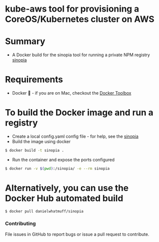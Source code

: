 # kube-aws tool for provisioning a CoreOS/Kubernetes cluster on AWS

# Summary

- A Docker build for the sinopia tool for running a private NPM registry [sinopia](https://github.com/rlidwka/sinopia)

# Requirements

- Docker :whale: - if you are on Mac, checkout the [Docker Toolbox](http://docs.docker.com/mac/step_one/)

# To build the Docker image and run a registry

- Create a local config.yaml config file - for help, see the [sinopia](https://github.com/rlidwka/sinopia/tree/master/conf)
- Build the image using docker
```bash
$ docker build -t sinopia .
```
- Run the container and expose the ports configured
```bash
$ docker run -v $(pwd):/sinopia/ -e --rm sinopia
```

# Alternatively, you can use the Docker Hub automated build

```bash
$ docker pull danielwhatmuff/sinopia
```

### Contributing
File issues in GitHub to report bugs or issue a pull request to contribute.
